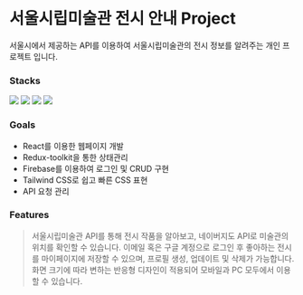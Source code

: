 # 서울시립미술관 전시 안내 Project

서울시에서 제공하는 API를 이용하여 서울시립미술관의 전시 정보를 알려주는 개인 프로젝트 입니다.

### Stacks

<img src="https://img.shields.io/badge/JavaScript-F7DF1E?style=for-the-badge&logo=JavaScript&logoColor=white"/>
<img src="https://img.shields.io/badge/React-61DAFB?style=for-the-badge&logo=React&logoColor=white"/>
<img src="https://img.shields.io/badge/Redux-764ABC?style=for-the-badge&logo=Redux&logoColor=white"/>
<img src="https://img.shields.io/badge/Tailwind CSS-06B6D4?style=for-the-badge&logo=Tailwind CSS&logoColor=white"/>

### Goals

- React를 이용한 웹페이지 개발
- Redux-toolkit을 통한 상태관리
- Firebase를 이용하여 로그인 및 CRUD 구현
- Tailwind CSS로 쉽고 빠른 CSS 표현
- API 요청 관리

### Features

> 서울시립미술관 API를 통해 전시 작품을 알아보고, 네이버지도 API로 미술관의 위치를 확인할 수 있습니다. 이메일 혹은 구글 계정으로 로그인 후 좋아하는 전시를 마이페이지에 저장할 수 있으며, 프로필 생성, 업데이트 및 삭제가 가능합니다. 화면 크기에 따라 변하는 반응형 디자인이 적용되어 모바일과 PC 모두에서 이용할 수 있습니다.
